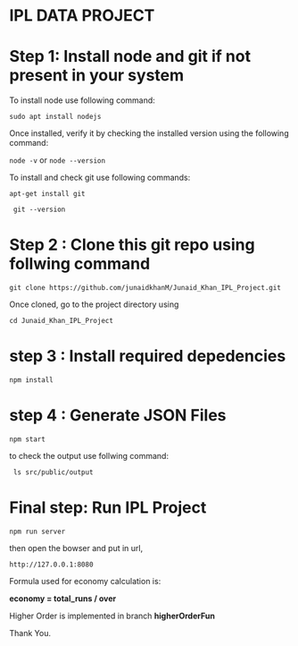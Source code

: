 
# IPL DATA PROJECT

# Step 1: Install node and git if not present in your system

To install node use following command:

`
sudo apt install nodejs
`

Once installed, verify it by checking the installed version using the following command:

` node -v ` or ` node --version `

To install and check git use following commands:

` apt-get install git `

` git --version`

# Step 2 : Clone this git repo using follwing command

` git clone https://github.com/junaidkhanM/Junaid_Khan_IPL_Project.git `

Once cloned, go to the project directory using

` cd Junaid_Khan_IPL_Project `

# step 3 : Install required depedencies

` npm install `

# step 4 : Generate JSON Files

` npm start `

to check the output use follwing command:

` ls src/public/output`


# Final step: Run IPL Project

` npm run server `

then open the bowser and put in url,

` http://127.0.0.1:8080 `


Formula used for economy calculation is:

**economy = total_runs / over**

Higher Order is implemented in branch **higherOrderFun**

Thank You. 


